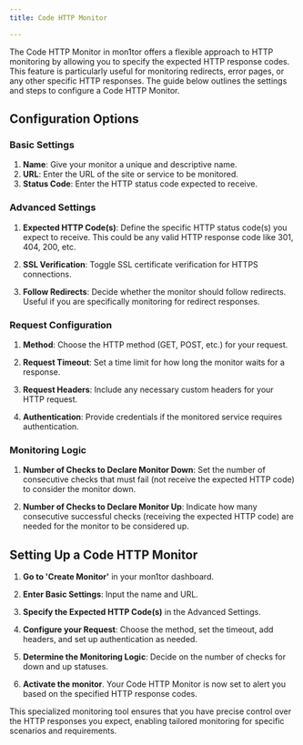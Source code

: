 ```yaml
---
title: Code HTTP Monitor  

---
```



The Code HTTP Monitor in mon1tor offers a flexible approach to HTTP monitoring by allowing you to specify the expected HTTP response codes. This feature is particularly useful for monitoring redirects, error pages, or any other specific HTTP responses. The guide below outlines the settings and steps to configure a Code HTTP Monitor.

## Configuration Options

### Basic Settings

1. **Name**: Give your monitor a unique and descriptive name.
2. **URL**: Enter the URL of the site or service to be monitored.
3. **Status Code**: Enter the HTTP status code expected to receive.

### Advanced Settings

1. **Expected HTTP Code(s)**: Define the specific HTTP status code(s) you expect to receive. This could be any valid HTTP response code like 301, 404, 200, etc.

2. **SSL Verification**: Toggle SSL certificate verification for HTTPS connections.

3. **Follow Redirects**: Decide whether the monitor should follow redirects. Useful if you are specifically monitoring for redirect responses.

### Request Configuration

1. **Method**: Choose the HTTP method (GET, POST, etc.) for your request.

2. **Request Timeout**: Set a time limit for how long the monitor waits for a response.

3. **Request Headers**: Include any necessary custom headers for your HTTP request.

4. **Authentication**: Provide credentials if the monitored service requires authentication.

### Monitoring Logic

1. **Number of Checks to Declare Monitor Down**: Set the number of consecutive checks that must fail (not receive the expected HTTP code) to consider the monitor down.

2. **Number of Checks to Declare Monitor Up**: Indicate how many consecutive successful checks (receiving the expected HTTP code) are needed for the monitor to be considered up.

## Setting Up a Code HTTP Monitor

1. **Go to 'Create Monitor'** in your mon1tor dashboard.

2. **Enter Basic Settings**: Input the name and URL.

3. **Specify the Expected HTTP Code(s)** in the Advanced Settings.

4. **Configure your Request**: Choose the method, set the timeout, add headers, and set up authentication as needed.

5. **Determine the Monitoring Logic**: Decide on the number of checks for down and up statuses.

6. **Activate the monitor**. Your Code HTTP Monitor is now set to alert you based on the specified HTTP response codes.

This specialized monitoring tool ensures that you have precise control over the HTTP responses you expect, enabling tailored monitoring for specific scenarios and requirements.
